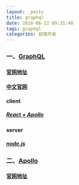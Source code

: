 ```yaml
---
layout: _posts
title: graphql
date: 2018-06-22 09:31:48
tags: graphql
categories: 前端开发
---
```


### 一、[GraphQL]()
#### [官网地址](https://graphql.org/)
#### [中文官网](http://graphql.cn/)
#### client
##### [React + Apollo](https://www.howtographql.com/react-apollo/0-introduction/)
#### server
##### [node.js](https://www.howtographql.com/graphql-js/0-introduction/)
### 二、[Apollo]()
#### [官网地址](https://www.apollographql.com/)
